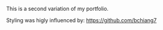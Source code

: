 This is a second variation of my portfolio.

Styling was higly influenced by: https://github.com/bchiang7
